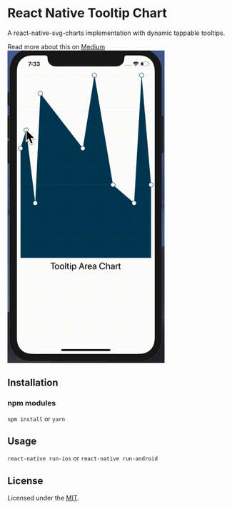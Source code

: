 # React Native Tooltip Chart
A react-native-svg-charts implementation with dynamic tappable tooltips.

Read more about this on [Medium](https://medium.com/better-programming/how-to-build-react-native-charts-with-dynamic-tooltips-64aefc550c95)
![alt tag](./assets/tooltip5.gif)

## Installation
### npm modules
```npm install```
or
```yarn```

## Usage
```react-native run-ios```
or
```react-native run-android```

## License
Licensed under the [MIT](https://github.com/vikrantnegi/react-native-tooltip-chart/blob/master/LICENSE).

